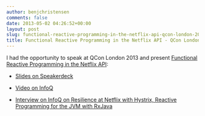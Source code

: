 ```yaml
---
author: benjchristensen
comments: false
date: 2013-05-02 04:26:52+00:00
layout: post
slug: functional-reactive-programming-in-the-netflix-api-qcon-london-2013
title: Functional Reactive Programming in the Netflix API - QCon London 2013
---
```


I had the opportunity to speak at QCon London 2013 and present [Functional Reactive Programming in the Netflix API](http://qconlondon.com/london-2013/speaker/Ben+Christensen):



	
  * [Slides on Speakerdeck](https://speakerdeck.com/benjchristensen/functional-reactive-programming-in-the-netflix-api-qcon-london-2013)

	
  * [Video on InfoQ](http://www.infoq.com/presentations/netflix-functional-rx)

	
  * [Interview on InfoQ on Resilience at Netflix with Hystrix, Reactive Programming for the JVM with RxJava](http://www.infoq.com/interviews/christensen-hystrix-rxjava)


